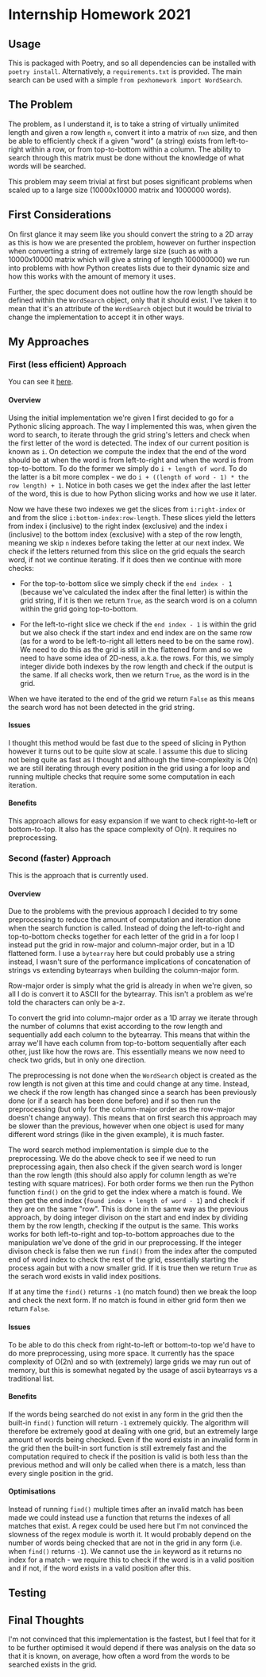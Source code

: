 # Internship Homework 2021

## Usage

This is packaged with Poetry, and so all dependencies can be installed with `poetry install`. Alternatively, a `requirements.txt` is provided. The main search can be used with a simple `from pexhomework import WordSearch`.

## The Problem

The problem, as I understand it, is to take a string of virtually unlimited length and given a row length `n`, convert it into a matrix of `nxn` size, and then be able to efficiently check if a given "word" (a string) exists from left-to-right within a row, or from top-to-bottom within a column. The ability to search through this matrix must be done without the knowledge of what words will be searched.

This problem may seem trivial at first but poses significant problems when scaled up to a large size (10000x10000 matrix and 1000000 words).

## First Considerations

On first glance it may seem like you should convert the string to a 2D array as this is how we are presented the problem, however on further inspection when converting a string of extremely large size (such as with a 10000x10000 matrix which will give a string of length 100000000) we run into problems with how Python creates lists due to their dynamic size and how this works with the amount of memory it uses.

Further, the spec document does not outline how the row length should be defined within the `WordSearch` object, only that it should exist. I've taken it to mean that it's an attribute of the `WordSearch` object but it would be trivial to change the implementation to accept it in other ways.

## My Approaches

### First (less efficient) Approach

You can see it [here](https://github.com/matthew-jones-uk/internship-homework-2021/blob/b89084602bfec32ec6122a60c4a1d15fe508bfb6/pexhomework/word_search.py).

#### Overview

Using the initial implementation we're given I first decided to go for a Pythonic slicing approach. The way I implemented this was, when given the word to search, to iterate through the grid string's letters and check when the first letter of the word is detected. The index of our current position is known as `i`. On detection we compute the index that the end of the word should be at when the word is from left-to-right and when the word is from top-to-bottom. To do the former we simply do `i + length of word`. To do the latter is a bit more complex - we do `i + ((length of word - 1) * the row length) + 1`. Notice in both cases we get the index after the last letter of the word, this is due to how Python slicing works and how we use it later.

Now we have these two indexes we get the slices from `i:right-index` or and from the slice `i:bottom-index:row-length`. These slices yield the letters from index i (inclusive) to the right index (exclusive) and the index i (inclusive) to the bottom index (exclusive) with a step of the row length, meaning we skip `n` indexes before taking the letter at our next index. We check if the letters returned from this slice on the grid equals the search word, if not we continue iterating. If it does then we continue with more checks:

- For the top-to-bottom slice we simply check if the `end index - 1` (because we've calculated the index after the final letter) is within the grid string, if it is then we return `True`, as the search word is on a column within the grid going top-to-bottom.

- For the left-to-right slice we check if the `end index - 1` is within the grid but we also check if the start index and end index are on the same row (as for a word to be left-to-right all letters need to be on the same row). We need to do this as the grid is still in the flattened form and so we need to have some idea of 2D-ness, a.k.a. the rows. For this, we simply integer divide both indexes by the row length and check if the output is the same. If all checks work, then we return `True`, as the word is in the grid.

When we have iterated to the end of the grid we return `False` as this means the search word has not been detected in the grid string.

#### Issues

I thought this method would be fast due to the speed of slicing in Python however it turns out to be quite slow at scale. I assume this due to slicing not being quite as fast as I thought and although the time-complexity is O(n) we are still iterating through every position in the grid using a for loop and running multiple checks that require some some computation in each iteration.

#### Benefits

This approach allows for easy expansion if we want to check right-to-left or bottom-to-top. It also has the space complexity of O(n). It requires no preprocessing.

### Second (faster) Approach

This is the approach that is currently used.

#### Overview

Due to the problems with the previous approach I decided to try some preprocessing to reduce the amount of computation and iteration done when the search function is called. Instead of doing the left-to-right and top-to-bottom checks together for each letter of the grid in a for loop I instead put the grid in row-major and column-major order, but in a 1D flattened form. I use a `bytearray` here but could probably use a string instead, I wasn't sure of the performance implications of concatenation of strings vs extending bytearrays when building the column-major form.

Row-major order is simply what the grid is already in when we're given, so all I do is convert it to ASCII for the bytearray. This isn't a problem as we're told the characters can only be a-z.

To convert the grid into column-major order as a 1D array we iterate through the number of columns that exist according to the row length and sequentially add each column to the bytearray. This means that within the array we'll have each column from top-to-bottom sequentially after each other, just like how the rows are. This essentially means we now need to check two grids, but in only one direction.

The preprocessing is not done when the `WordSearch` object is created as the row length is not given at this time and could change at any time. Instead, we check if the row length has changed since a search has been previously done (or if a search has been done before) and if so then run the preprocessing (but only for the column-major order as the row-major doesn't change anyway). This means that on first search this approach may be slower than the previous, however when one object is used for many different word strings (like in the given example), it is much faster.

The word search method implementation is simple due to the preprocessing. We do the above check to see if we need to run preprocessing again, then also check if the given search word is longer than the row length (this should also apply for column length as we're testing with square matrices). For both order forms we then run the Python function `find()` on the grid to get the index where a match is found. We then get the end index (`found index + length of word - 1`) and check if they are on the same "row". This is done in the same way as the previous approach, by doing integer divison on the start and end index by dividing them by the row length, checking if the output is the same. This works works for both left-to-right and top-to-bottom approaches due to the manipulation we've done of the grid in our preprocessing. If the integer divison check is false then we run `find()` from the index after the computed end of word index to check the rest of the grid, essentially starting the process again but with a now smaller grid. If it is true then we return `True` as the serach word exists in valid index positions.

If at any time the `find()` returns `-1` (no match found) then we break the loop and check the next form. If no match is found in either grid form then we return `False`.

#### Issues

To be able to do this check from right-to-left or bottom-to-top we'd have to do more preprocessing, using more space. It currently has the space complexity of O(2n) and so with (extremely) large grids we may run out of memory, but this is somewhat negated by the usage of ascii bytearrays vs a traditional list.

#### Benefits

If the words being searched do not exist in any form in the grid then the built-in `find()` function will return `-1` extremely quickly. The algorithm will therefore be extremely good at dealing with one grid, but an extremely large amount of words being checked. Even if the word exists in an invalid form in the grid then the built-in sort function is still extremely fast and the computation required to check if the position is valid is both less than the previous method and will only be called when there is a match, less than every single position in the grid.

#### Optimisations

Instead of running `find()` multiple times after an invalid match has been made we could instead use a function that returns the indexes of all matches that exist. A regex could be used here but I'm not convinced the slowness of the regex module is worth it. It would probably depend on the number of words being checked that are not in the grid in any form (i.e. when `find()` returns `-1`). We cannot use the `in` keyword as it returns no index for a match - we require this to check if the word is in a valid position and if not, if the word exists in a valid position after this.

## Testing

## Final Thoughts

I'm not convinced that this implementation is the fastest, but I feel that for it to be further optimised it would depend if there was analysis on the data so that it is known, on average, how often a word from the words to be searched exists in the grid.

